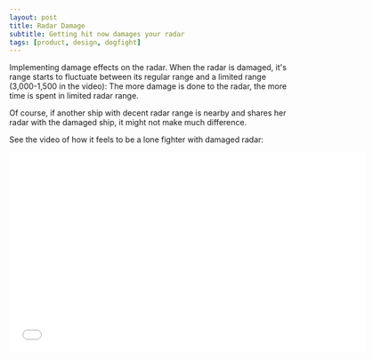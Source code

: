 ```yaml
---
layout: post
title: Radar Damage
subtitle: Getting hit now damages your radar
tags: [product, design, dogfight]
---
```

Implementing damage effects on the radar. When the radar is damaged, it's range starts to fluctuate between its regular range and a limited range (3,000-1,500 in the video): The more damage is done to the radar, the more time is spent in limited radar range.

Of course, if another ship with decent radar range is nearby and shares her radar with the damaged ship, it might not make much  difference.
 
See the video of how it feels to be a lone fighter with damaged radar:
<iframe width="640" height="360" src="/assets/img/broken-radar.webm" frameborder="0"> </iframe>
